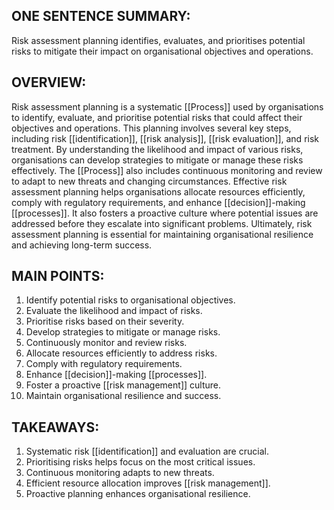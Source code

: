 ## ONE SENTENCE SUMMARY:
Risk assessment planning identifies, evaluates, and prioritises potential risks to mitigate their impact on organisational objectives and operations.

## OVERVIEW:
Risk assessment planning is a systematic [[Process]] used by organisations to identify, evaluate, and prioritise potential risks that could affect their objectives and operations. This planning involves several key steps, including risk [[identification]], [[risk analysis]], [[risk evaluation]], and risk treatment. By understanding the likelihood and impact of various risks, organisations can develop strategies to mitigate or manage these risks effectively. The [[Process]] also includes continuous monitoring and review to adapt to new threats and changing circumstances. Effective risk assessment planning helps organisations allocate resources efficiently, comply with regulatory requirements, and enhance [[decision]]-making [[processes]]. It also fosters a proactive culture where potential issues are addressed before they escalate into significant problems. Ultimately, risk assessment planning is essential for maintaining organisational resilience and achieving long-term success.

## MAIN POINTS:
1. Identify potential risks to organisational objectives.
2. Evaluate the likelihood and impact of risks.
3. Prioritise risks based on their severity.
4. Develop strategies to mitigate or manage risks.
5. Continuously monitor and review risks.
6. Allocate resources efficiently to address risks.
7. Comply with regulatory requirements.
8. Enhance [[decision]]-making [[processes]].
9. Foster a proactive [[risk management]] culture.
10. Maintain organisational resilience and success.

## TAKEAWAYS:
1. Systematic risk [[identification]] and evaluation are crucial.
2. Prioritising risks helps focus on the most critical issues.
3. Continuous monitoring adapts to new threats.
4. Efficient resource allocation improves [[risk management]].
5. Proactive planning enhances organisational resilience.